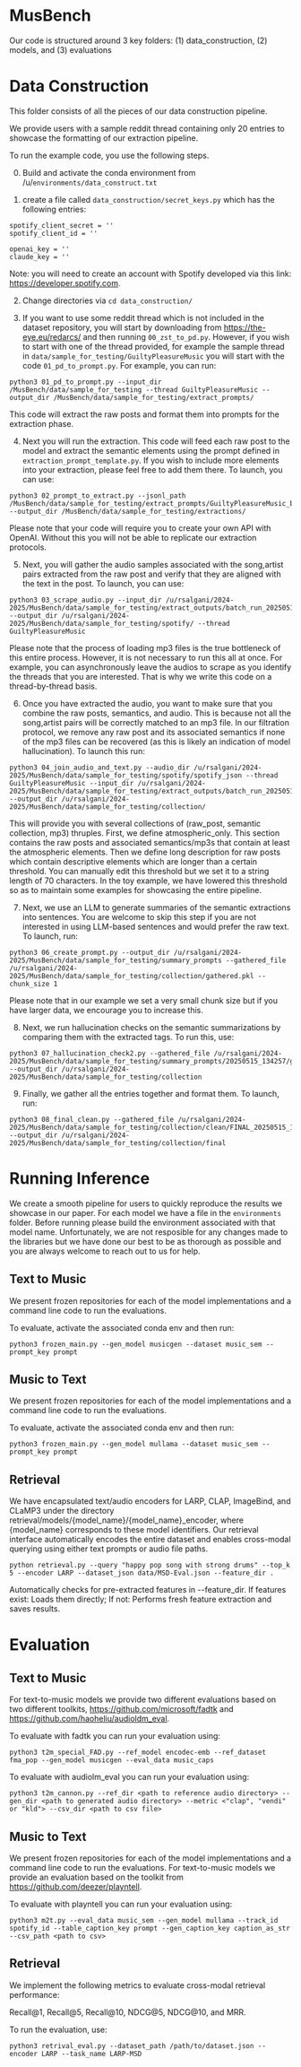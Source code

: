 # MusBench

Our code is structured around 3 key folders: (1) data_construction, (2) models, and (3) evaluations


# Data Construction
This folder consists of all the pieces of our data construction pipeline. 

We provide users with a sample reddit thread containing only 20 entries to showcase the formatting of our extraction pipeline. 

To run the example code, you use the following steps. 

0. Build and activate the conda environment from /u/`environments/data_construct.txt`

1. create a file called ```data_construction/secret_keys.py``` which has the following entries: 
```
spotify_client_secret = ''
spotify_client_id = '' 

openai_key = ''
claude_key = ''
```

Note: you will need to create an account with Spotify developed via this link: https://developer.spotify.com. 

2. Change directories via `cd data_construction/`

3. If you want to use some reddit thread which is not included in the dataset repository, you will start by downloading from https://the-eye.eu/redarcs/ and then running `00_zst_to_pd.py`. However, if you wish to start with one of the thread provided, for example the sample thread in `data/sample_for_testing/GuiltyPleasureMusic` you will start with the code `01_pd_to_prompt.py`. For example, you can run: 
```
python3 01_pd_to_prompt.py --input_dir /MusBench/data/sample_for_testing --thread GuiltyPleasureMusic --output_dir /MusBench/data/sample_for_testing/extract_prompts/
```
This code will extract the raw posts and format them into prompts for the extraction phase. 

4. Next you will run the extraction. This code will feed each raw post to the model and extract the semantic elements using the prompt defined in `extraction_prompt_template.py`. If you wish to include more elements into your extraction, please feel free to add them there. To launch, you can use: 
```
python3 02_prompt_to_extract.py --jsonl_path /MusBench/data/sample_for_testing/extract_prompts/GuiltyPleasureMusic_batches.jsonl --output_dir /MusBench/data/sample_for_testing/extractions/
```
Please note that your code will require you to create your own API with OpenAI. Without this you will not be able to replicate our extraction protocols. 

5. Next, you will gather the audio samples associated with the song,artist pairs extracted from the raw post and verify that they are aligned with the text in the post. To launch, you can use: 
```
python3 03_scrape_audio.py --input_dir /u/rsalgani/2024-2025/MusBench/data/sample_for_testing/extract_outputs/batch_run_20250515_121516/ --output_dir /u/rsalgani/2024-2025/MusBench/data/sample_for_testing/spotify/ --thread GuiltyPleasureMusic

```
Please note that the process of loading mp3 files is the true bottleneck of this entire process. However, it is not necessary to run this all at once. For example, you can asynchronously leave the audios to scrape as you identify the threads that you are interested. That is why we write this code on a thread-by-thread basis. 

6. Once you have extracted the audio, you want to make sure that you combine the raw posts, semantics, and audio. This is because not all the song,artist pairs will be correctly matched to an mp3 file. In our filtration protocol, we remove any raw post and its associated semantics if none of the mp3 files can be recovered (as this is likely an indication of model hallucination). To launch this run: 
```
python3 04_join_audio_and_text.py --audio_dir /u/rsalgani/2024-2025/MusBench/data/sample_for_testing/spotify/spotify_json --thread GuiltyPleasureMusic --input_dir /u/rsalgani/2024-2025/MusBench/data/sample_for_testing/extract_outputs/batch_run_20250515_121516/indiv_jsons --output_dir /u/rsalgani/2024-2025/MusBench/data/sample_for_testing/collection/
```
This will provide you with several collections of (raw_post, semantic collection, mp3) thruples. First, we define atmospheric_only. This section contains the raw posts and associated semantics/mp3s that contain at least the atmospheric elements. Then we define long description for raw posts which contain descriptive elements which are longer than a certain threshold. You can manually edit this threshold but we set it to a string length of 70 characters. In the toy example, we have lowered this threshold so as to maintain some examples for showcasing the entire pipeline. 


7. Next, we use an LLM to generate summaries of the semantic extractions into sentences. You are welcome to skip this step if you are not interested in using LLM-based sentences and would prefer the raw text. To launch, run: 
```
python3 06_create_prompt.py --output_dir /u/rsalgani/2024-2025/MusBench/data/sample_for_testing/summary_prompts --gathered_file /u/rsalgani/2024-2025/MusBench/data/sample_for_testing/collection/gathered.pkl --chunk_size 1

```
Please note that in our example we set a very small chunk size but if you have larger data, we encourage you to increase this. 

8. Next, we run hallucination checks on the semantic summarizations by comparing them with the extracted tags. To run this, use: 
```
python3 07_hallucination_check2.py --gathered_file /u/rsalgani/2024-2025/MusBench/data/sample_for_testing/summary_prompts/20250515_134257/gathered_prompt_for_summary.pkl --output_dir /u/rsalgani/2024-2025/MusBench/data/sample_for_testing/collection
```

9. Finally, we gather all the entries together and format them. To launch, run: 
```
python3 08_final_clean.py --gathered_file /u/rsalgani/2024-2025/MusBench/data/sample_for_testing/collection/clean/FINAL_20250515_135306 --output_dir /u/rsalgani/2024-2025/MusBench/data/sample_for_testing/collection/final
```



# Running Inference

We create a smooth pipeline for users to quickly reproduce the results we showcase in our paper. 
For each model we have a file in the `environments` folder. Before running please build the environment associated with that model name. Unfortunately, we are not resposible for any changes made to the libraries but we have done our best to be as thorough as possible and you are always welcome to reach out to us for help. 

## Text to Music 
We present frozen repositories for each of the model implementations and a command line code to run the evaluations. 

To evaluate, activate the associated conda env and then run: 
```
python3 frozen_main.py --gen_model musicgen --dataset music_sem --prompt_key prompt
```

## Music to Text
We present frozen repositories for each of the model implementations and a command line code to run the evaluations. 

To evaluate, activate the associated conda env and then run: 
```
python3 frozen_main.py --gen_model mullama --dataset music_sem --prompt_key prompt
```

## Retrieval 
We have encapsulated text/audio encoders for LARP, CLAP, ImageBind, and CLaMP3 under the directory retrieval/models/{model_name}/{model_name}_encoder, where {model_name} corresponds to these model identifiers. Our retrieval interface automatically encodes the entire dataset and enables cross-modal querying using either text prompts or audio file paths.

```
python retrieval.py --query "happy pop song with strong drums" --top_k 5 --encoder LARP --dataset_json data/MSD-Eval.json --feature_dir .
```

Automatically checks for pre-extracted features in --feature_dir. If features exist: Loads them directly; If not: Performs fresh feature extraction and saves results.

# Evaluation

## Text to Music 

For text-to-music models we provide two different evaluations based on two different toolkits, https://github.com/microsoft/fadtk and https://github.com/haoheliu/audioldm_eval. 

To evaluate with fadtk you can run your evaluation using: 
```
python3 t2m_special_FAD.py --ref_model encodec-emb --ref_dataset fma_pop --gen_model musicgen --eval_data music_caps
```

To evaluate with audiolm_eval you can run your evaluation using: 
```
python3 t2m_cannon.py --ref_dir <path to reference audio directory> --gen_dir <path to generated audio directory> --metric <"clap", "vendi" or "kld"> --csv_dir <path to csv file>
```
## Music to Text
We present frozen repositories for each of the model implementations and a command line code to run the evaluations. For text-to-music models we provide an evaluation based on the toolkit from https://github.com/deezer/playntell. 

To evaluate with playntell you can run your evaluation using: 
```
python3 m2t.py --eval_data music_sem --gen_model mullama --track_id spotify_id --table_caption_key prompt --gen_caption_key caption_as_str --csv_path <path to csv>

```

## Retrieval

We implement the following metrics to evaluate cross-modal retrieval performance:

Recall@1, Recall@5, Recall@10, NDCG@5, NDCG@10, and MRR.

To run the evaluation, use:
```
python3 retrival_eval.py --dataset_path /path/to/dataset.json --encoder LARP --task_name LARP-MSD
```
